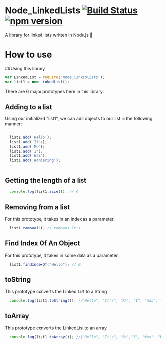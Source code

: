 # Node_LinkedLists [![Build Status](https://travis-ci.org/LibanTheDev/Node_LinkedLists.svg?branch=master)](https://travis-ci.org/LibanTheDev/Node_LinkedLists) [![npm version](https://badge.fury.io/js/node_linkedlists.svg)](https://badge.fury.io/js/node_linkedlists)
A library for linked lists written in Node.js 💯

# How to use

##Using this library
```JavaScript
var LinkedList = require('node_linkedlists');
var list1 = new LinkedList();

```

There are 6 major prototypes here in this library.

## Adding to a list
Using our initialized "list1", we can add objects to our list in the following
manner:
```JavaScript

  list1.add('Hello');
  list1.add('It's);
  list1.add('Me');
  list1.add('I');
  list1.add('Was');
  list1.add('Wondering');
  ...

```
## Getting the length of a list
```Javascript
  console.log(list1.size()); // 6
  ```

## Removing from a list
For this prototype, it takes in an index as a parameter.
```Javascript
  list1.remove(1); // removes It's
  ```
## Find Index Of An Object
For this prototype, it takes in some data as a parameter.
```Javascript
  list1.findIndexOf("Hello"); // 0
  ```
## toString
This prototype converts the Linked List to a String
```Javascript
  console.log(list1.toString()); //"Hello", "It's", "Me", "I", "Was", "Wondering"
  ```
## toArray
This prototype converts the LinkedList to an array
```Javascript
  console.log(list1.toArray()); //["Hello", "It's", "Me","I", "Was". "Wondering"]
  ```
